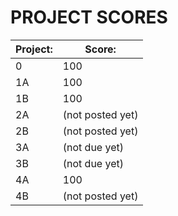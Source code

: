 # PROJECT SCORES

| Project: | Score: |
| ---------| -------|
| 0 | 100 |
| 1A | 100 |
| 1B | 100 |
| 2A | (not posted yet) |
| 2B | (not posted yet) |
| 3A | (not due yet) |
| 3B | (not due yet) |
| 4A | 100 |
| 4B | (not posted yet) |
